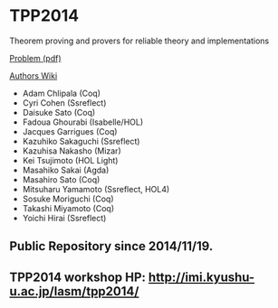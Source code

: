TPP2014
=======

Theorem proving and provers for reliable theory and implementations 

[Problem (pdf)](http://imi.kyushu-u.ac.jp/lasm/tpp2014/tppmark2014-2.pdf)

[Authors Wiki](https://github.com/KyushuUniversityMathematics/TPP2014/wiki/)

- Adam Chlipala (Coq)  
- Cyri Cohen (Ssreflect)  
- Daisuke Sato (Coq)  
- Fadoua Ghourabi (Isabelle/HOL)  
- Jacques Garrigues (Coq)  
- Kazuhiko Sakaguchi (Ssreflect)  
- Kazuhisa Nakasho (Mizar)  
- Kei Tsujimoto (HOL Light)  
- Masahiko Sakai (Agda)  
- Masahiro Sato (Coq)  
- Mitsuharu Yamamoto (Ssreflect, HOL4)  
- Sosuke Moriguchi (Coq)  
- Takashi Miyamoto (Coq)  
- Yoichi Hirai (Ssreflect)  

Public Repository since 2014/11/19.
---
TPP2014 workshop HP:
http://imi.kyushu-u.ac.jp/lasm/tpp2014/
---
